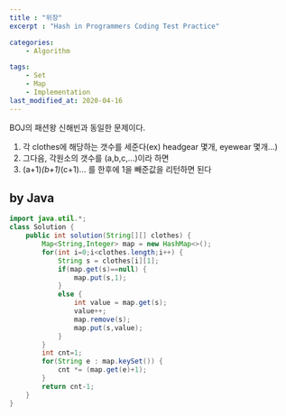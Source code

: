 ```yaml
---
title : "위장"
excerpt : "Hash in Programmers Coding Test Practice"

categories:
    - Algorithm

tags:
    - Set
    - Map
    - Implementation
last_modified_at: 2020-04-16
---
```


BOJ의 패션왕 신해빈과 동일한 문제이다.

1. 각 clothes에 해당하는 갯수를 세준다(ex) headgear 몇개, eyewear 몇개...)
2. 그다음, 각원소의 갯수를 (a,b,c,...)이라 하면
3. (a+1)*(b+1)*(c+1)... 를 한후에 1을 빼준값을 리턴하면 된다  

## by Java

```java
import java.util.*;
class Solution {
    public int solution(String[][] clothes) {
        Map<String,Integer> map = new HashMap<>();
        for(int i=0;i<clothes.length;i++) {
            String s = clothes[i][1];
            if(map.get(s)==null) {
                map.put(s,1);
            }
            else {
                int value = map.get(s);
                value++;
                map.remove(s);
                map.put(s,value);
            }
        }
        int cnt=1;
        for(String e : map.keySet()) {
            cnt *= (map.get(e)+1);
        }
        return cnt-1;
    }
}
```